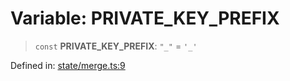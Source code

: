 # Variable: PRIVATE\_KEY\_PREFIX

> `const` **PRIVATE\_KEY\_PREFIX**: `"_"` = `'_'`

Defined in: [state/merge.ts:9](https://github.com/benallfree/lab13/blob/55b13e2c02a360fdce138b0495c78378f8c063b1/sdk/src/online/state/merge.ts#L9)
